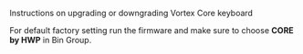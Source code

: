 Instructions on upgrading or downgrading Vortex Core keyboard

For default factory setting run the firmware and make sure to choose **CORE by HWP** in Bin Group.
